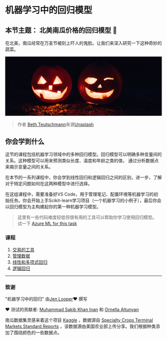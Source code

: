 # 机器学习中的回归模型
## 本节主题： 北美南瓜价格的回归模型 🎃

在北美，南瓜经常在万圣节被刻上吓人的鬼脸。让我们来深入研究一下这种奇妙的蔬菜。

![jack-o-lantern](images/jack-o-lanterns.jpg)
> 作者 <a href="https://unsplash.com/@teutschmann?utm_source=unsplash&utm_medium=referral&utm_content=creditCopyText">Beth Teutschmann</a>来源<a href="https://unsplash.com/s/photos/jack-o-lanterns?utm_source=unsplash&utm_medium=referral&utm_content=creditCopyText">Unsplash</a>

## 你会学到什么

这节的课程包括机器学习领域中的多种回归模型。回归模型可以明确多种变量间的关系。这种模型可以用来预测类似长度、温度和年龄之类的值， 通过分析数据点来揭示变量之间的关系。

在本节的一系列课程中，你会学到线性回归和逻辑回归之间的区别，进一步，了解对于特定问题如何在这两种模型中进行选择。

在这组课程中，需要准备好VS Code，用于管理笔记、配置环境等机器学习的初始任务。你会开始上手Scikit-learn学习项目（一个机器学习的小例子），最后你会以回归模型为主构建起你的第一种机器学习模型。

> 这里有一些代码难度较低但很有用的工具可以帮助你学习使用回归模型。 试一下 [Azure ML for this task](https://docs.microsoft.com/learn/modules/create-regression-model-azure-machine-learning-designer/?WT.mc_id=academic-15963-cxa)


### 课程

1. [交易的工具](../1-Tools/README.md)
2. [管理数据](../2-Data/README.md)
3. [线性和多项式回归](../3-Linear/README.md)
4. [逻辑回归](../4-Logistic//README.md)

---
### 致谢

"机器学习中的回归" 由[Jen Looper](https://twitter.com/jenlooper)♥️ 撰写

♥️ 测试的贡献者: [Muhammad Sakib Khan Inan](https://twitter.com/Sakibinan) 和 [Ornella Altunyan](https://twitter.com/ornelladotcom)

南瓜数据集灵感来着这个项目 [Kaggle](https://www.kaggle.com/usda/a-year-of-pumpkin-prices) ，数据源自 [Specialty Crops Terminal Markets Standard Reports](https://www.marketnews.usda.gov/mnp/fv-report-config-step1?type=termPrice) ，该数据源由美国农业部上传分享。我们根据种类添加了围绕颜色的一些数据点。
